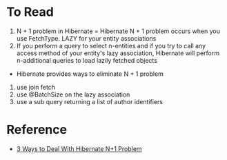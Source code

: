 # To Read
1. N + 1 problem in Hibernate = Hibernate N + 1 problem occurs when you use FetchType. LAZY for your entity associations
2. If you perform a query to select n-entities and if you try to call any access method of your entity's lazy association, Hibernate will perform n-additional queries to load lazily fetched objects

* Hibernate provides ways to eliminate N + 1 problem
1. use join fetch
2. use @BatchSize on the lazy association
3. use a sub query returning a list of author identifiers


# Reference
* [3 Ways to Deal With Hibernate N+1 Problem](https://hackernoon.com/3-ways-to-deal-with-hibernate-n1-problem)

